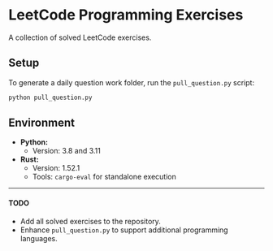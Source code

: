 # LeetCode Programming Exercises

A collection of solved LeetCode exercises.

## Setup

To generate a daily question work folder, run the `pull_question.py` script:

```bash
python pull_question.py
```

## Environment

- **Python:** 
  - Version: 3.8 and 3.11
- **Rust:**
  - Version: 1.52.1
  - Tools: `cargo-eval` for standalone execution
---
#### TODO
- Add all solved exercises to the repository.
- Enhance `pull_question.py` to support additional programming languages.
